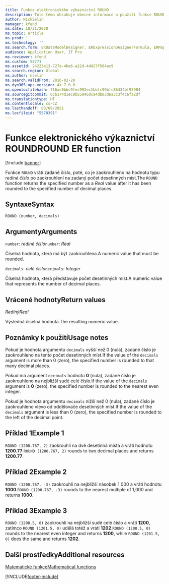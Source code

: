 ```yaml
---
title: Funkce elektronického výkaznictví ROUND
description: Toto téma obsahuje obecné informace o použití funkce ROUND elektronického výkaznictví.
author: NickSelin
manager: kfend
ms.date: 10/21/2020
ms.topic: article
ms.prod: ''
ms.technology: ''
ms.search.form: ERDataModelDesigner, ERExpressionDesignerFormula, ERMappedFormatDesigner, ERModelMappingDesigner
audience: Application User, IT Pro
ms.reviewer: kfend
ms.custom: 58771
ms.assetid: 24223e13-727a-4be6-a22d-4d427f504ac9
ms.search.region: Global
ms.author: nselin
ms.search.validFrom: 2016-02-28
ms.dyn365.ops.version: AX 7.0.0
ms.openlocfilehash: 716ac0bbc9fec992ec1bbfc99bfc86434bf97984
ms.sourcegitcommit: 6cb174d1ec8b55946dca4db03d6a3c3f4c6fa2df
ms.translationtype: HT
ms.contentlocale: cs-CZ
ms.lasthandoff: 03/09/2021
ms.locfileid: "5570391"
---
```

# <a name="round-er-function"></a><span data-ttu-id="dfc44-103">Funkce elektronického výkaznictví ROUND</span><span class="sxs-lookup"><span data-stu-id="dfc44-103">ROUND ER function</span></span>

[!include [banner](../includes/banner.md)]

<span data-ttu-id="dfc44-104">Funkce `ROUND` vrátí zadané číslo, poté, co je zaokrouhleno na hodnotu typu *reálné číslo* po zaokrouhlení na zadaný počet desetinných míst.</span><span class="sxs-lookup"><span data-stu-id="dfc44-104">The `ROUND` function returns the specified number as a *Real* value after it has been rounded to the specified number of decimal places.</span></span>

## <a name="syntax"></a><span data-ttu-id="dfc44-105">Syntaxe</span><span class="sxs-lookup"><span data-stu-id="dfc44-105">Syntax</span></span>

```vb
ROUND (number, decimals)
```

## <a name="arguments"></a><span data-ttu-id="dfc44-106">Argumenty</span><span class="sxs-lookup"><span data-stu-id="dfc44-106">Arguments</span></span>

<span data-ttu-id="dfc44-107">`number`: *reálné číslo*</span><span class="sxs-lookup"><span data-stu-id="dfc44-107">`number`: *Real*</span></span>

<span data-ttu-id="dfc44-108">Číselná hodnota, která má být zaokrouhlena.</span><span class="sxs-lookup"><span data-stu-id="dfc44-108">A numeric value that must be rounded.</span></span>

<span data-ttu-id="dfc44-109">`decimals`: *celé číslo*</span><span class="sxs-lookup"><span data-stu-id="dfc44-109">`decimals`: *Integer*</span></span>

<span data-ttu-id="dfc44-110">Číselná hodnota, která představuje počet desetinných míst.</span><span class="sxs-lookup"><span data-stu-id="dfc44-110">A numeric value that represents the number of decimal places.</span></span>

## <a name="return-values"></a><span data-ttu-id="dfc44-111">Vrácené hodnoty</span><span class="sxs-lookup"><span data-stu-id="dfc44-111">Return values</span></span>

<span data-ttu-id="dfc44-112">*Reálný*</span><span class="sxs-lookup"><span data-stu-id="dfc44-112">*Real*</span></span>

<span data-ttu-id="dfc44-113">Výsledná číselná hodnota.</span><span class="sxs-lookup"><span data-stu-id="dfc44-113">The resulting numeric value.</span></span>

## <a name="usage-notes"></a><span data-ttu-id="dfc44-114">Poznámky k použití</span><span class="sxs-lookup"><span data-stu-id="dfc44-114">Usage notes</span></span>

<span data-ttu-id="dfc44-115">Pokud je hodnota argumentu `decimals` vyšší než 0 (nula), zadané číslo je zaokrouhleno na tento počet desetinných míst.</span><span class="sxs-lookup"><span data-stu-id="dfc44-115">If the value of the `decimals` argument is more than 0 (zero), the specified number is rounded to that many decimal places.</span></span>

<span data-ttu-id="dfc44-116">Pokud má argument `decimals` hodnotu **0** (nula), zadané číslo je zaokrouhleno na nejbližší sudé celé číslo.</span><span class="sxs-lookup"><span data-stu-id="dfc44-116">If the value of the `decimals` argument is **0** (zero), the specified number is rounded to the nearest even integer.</span></span>

<span data-ttu-id="dfc44-117">Pokud je hodnota argumentu `decimals` nižší než 0 (nula), zadané číslo je zaokrouhleno vlevo od oddělovače desetinných míst.</span><span class="sxs-lookup"><span data-stu-id="dfc44-117">If the value of the `decimals` argument is less than 0 (zero), the specified number is rounded to the left of the decimal point.</span></span>

## <a name="example-1"></a><span data-ttu-id="dfc44-118">Příklad 1</span><span class="sxs-lookup"><span data-stu-id="dfc44-118">Example 1</span></span>

<span data-ttu-id="dfc44-119">`ROUND (1200.767, 2)` zaokrouhlí na dvě desetinná místa a vrátí hodnotu **1200.77**.</span><span class="sxs-lookup"><span data-stu-id="dfc44-119">`ROUND (1200.767, 2)` rounds to two decimal places and returns **1200.77**.</span></span>

## <a name="example-2"></a><span data-ttu-id="dfc44-120">Příklad 2</span><span class="sxs-lookup"><span data-stu-id="dfc44-120">Example 2</span></span>

<span data-ttu-id="dfc44-121">`ROUND (1200.767, -3)` zaokrouhlí na nejbližší násobek 1 000 a vrátí hodnotu **1000**.</span><span class="sxs-lookup"><span data-stu-id="dfc44-121">`ROUND (1200.767, -3)` rounds to the nearest multiple of 1,000 and returns **1000**.</span></span>

## <a name="example-3"></a><span data-ttu-id="dfc44-122">Příklad 3</span><span class="sxs-lookup"><span data-stu-id="dfc44-122">Example 3</span></span>

<span data-ttu-id="dfc44-123">`ROUND (1200.5, 0)` zaokrouhlí na nejbližší sudé celé číslo a vrátí **1200**, zatímco `ROUND (1201.5, 0)` udělá totéž a vrátí **1202**.</span><span class="sxs-lookup"><span data-stu-id="dfc44-123">`ROUND (1200.5, 0)` rounds to the nearest even integer and returns **1200**, while `ROUND (1201.5, 0)` does the same and returns **1202**.</span></span>

## <a name="additional-resources"></a><span data-ttu-id="dfc44-124">Další prostředky</span><span class="sxs-lookup"><span data-stu-id="dfc44-124">Additional resources</span></span>

[<span data-ttu-id="dfc44-125">Matematické funkce</span><span class="sxs-lookup"><span data-stu-id="dfc44-125">Mathematical functions</span></span>](er-functions-category-mathematical.md)


[!INCLUDE[footer-include](../../../includes/footer-banner.md)]